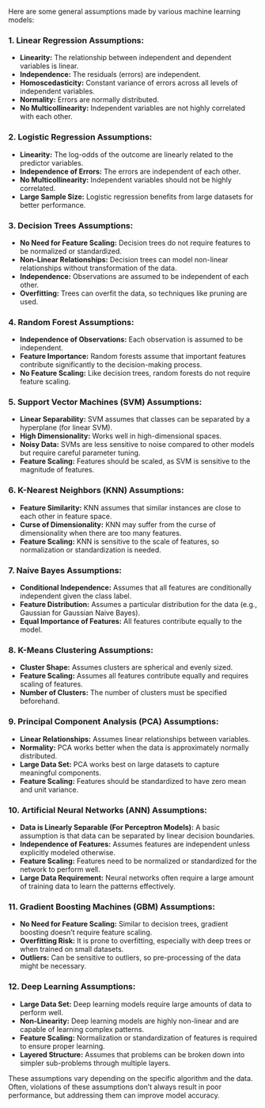 
Here are some general assumptions made by various machine learning models:

### 1. **Linear Regression Assumptions:**
   - **Linearity:** The relationship between independent and dependent variables is linear.
   - **Independence:** The residuals (errors) are independent.
   - **Homoscedasticity:** Constant variance of errors across all levels of independent variables.
   - **Normality:** Errors are normally distributed.
   - **No Multicollinearity:** Independent variables are not highly correlated with each other.

### 2. **Logistic Regression Assumptions:**
   - **Linearity:** The log-odds of the outcome are linearly related to the predictor variables.
   - **Independence of Errors:** The errors are independent of each other.
   - **No Multicollinearity:** Independent variables should not be highly correlated.
   - **Large Sample Size:** Logistic regression benefits from large datasets for better performance.

### 3. **Decision Trees Assumptions:**
   - **No Need for Feature Scaling:** Decision trees do not require features to be normalized or standardized.
   - **Non-Linear Relationships:** Decision trees can model non-linear relationships without transformation of the data.
   - **Independence:** Observations are assumed to be independent of each other.
   - **Overfitting:** Trees can overfit the data, so techniques like pruning are used.

### 4. **Random Forest Assumptions:**
   - **Independence of Observations:** Each observation is assumed to be independent.
   - **Feature Importance:** Random forests assume that important features contribute significantly to the decision-making process.
   - **No Feature Scaling:** Like decision trees, random forests do not require feature scaling.

### 5. **Support Vector Machines (SVM) Assumptions:**
   - **Linear Separability:** SVM assumes that classes can be separated by a hyperplane (for linear SVM).
   - **High Dimensionality:** Works well in high-dimensional spaces.
   - **Noisy Data:** SVMs are less sensitive to noise compared to other models but require careful parameter tuning.
   - **Feature Scaling:** Features should be scaled, as SVM is sensitive to the magnitude of features.

### 6. **K-Nearest Neighbors (KNN) Assumptions:**
   - **Feature Similarity:** KNN assumes that similar instances are close to each other in feature space.
   - **Curse of Dimensionality:** KNN may suffer from the curse of dimensionality when there are too many features.
   - **Feature Scaling:** KNN is sensitive to the scale of features, so normalization or standardization is needed.

### 7. **Naive Bayes Assumptions:**
   - **Conditional Independence:** Assumes that all features are conditionally independent given the class label.
   - **Feature Distribution:** Assumes a particular distribution for the data (e.g., Gaussian for Gaussian Naive Bayes).
   - **Equal Importance of Features:** All features contribute equally to the model.

### 8. **K-Means Clustering Assumptions:**
   - **Cluster Shape:** Assumes clusters are spherical and evenly sized.
   - **Feature Scaling:** Assumes all features contribute equally and requires scaling of features.
   - **Number of Clusters:** The number of clusters must be specified beforehand.

### 9. **Principal Component Analysis (PCA) Assumptions:**
   - **Linear Relationships:** Assumes linear relationships between variables.
   - **Normality:** PCA works better when the data is approximately normally distributed.
   - **Large Data Set:** PCA works best on large datasets to capture meaningful components.
   - **Feature Scaling:** Features should be standardized to have zero mean and unit variance.

### 10. **Artificial Neural Networks (ANN) Assumptions:**
   - **Data is Linearly Separable (For Perceptron Models):** A basic assumption is that data can be separated by linear decision boundaries.
   - **Independence of Features:** Assumes features are independent unless explicitly modeled otherwise.
   - **Feature Scaling:** Features need to be normalized or standardized for the network to perform well.
   - **Large Data Requirement:** Neural networks often require a large amount of training data to learn the patterns effectively.

### 11. **Gradient Boosting Machines (GBM) Assumptions:**
   - **No Need for Feature Scaling:** Similar to decision trees, gradient boosting doesn’t require feature scaling.
   - **Overfitting Risk:** It is prone to overfitting, especially with deep trees or when trained on small datasets.
   - **Outliers:** Can be sensitive to outliers, so pre-processing of the data might be necessary.

### 12. **Deep Learning Assumptions:**
   - **Large Data Set:** Deep learning models require large amounts of data to perform well.
   - **Non-Linearity:** Deep learning models are highly non-linear and are capable of learning complex patterns.
   - **Feature Scaling:** Normalization or standardization of features is required to ensure proper learning.
   - **Layered Structure:** Assumes that problems can be broken down into simpler sub-problems through multiple layers.

These assumptions vary depending on the specific algorithm and the data. Often, violations of these assumptions don’t always result in poor performance, but addressing them can improve model accuracy.
